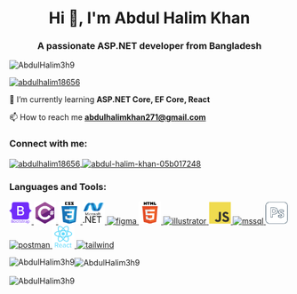 <h1 align="center">Hi 👋, I'm Abdul Halim Khan</h1>  
<h3 align="center">A passionate ASP.NET developer from Bangladesh</h3>  

<p align="left"> 
  <img src="https://komarev.com/ghpvc/?username=AbdulHalim3h9&label=Profile%20views&color=0e75b6&style=flat" alt="AbdulHalim3h9" /> 
</p>  

<p align="left"> 
  <a href="https://twitter.com/abdulhalim18656" target="blank">
    <img src="https://img.shields.io/twitter/follow/abdulhalim18656?logo=twitter&style=for-the-badge" alt="abdulhalim18656" />
  </a> 
</p>  

🌱 I’m currently learning **ASP.NET Core, EF Core, React**

📫 How to reach me **abdulhalimkhan271@gmail.com**

<h3 align="left">Connect with me:</h3>  
<p align="left">  
  <a href="https://twitter.com/abdulhalim18656" target="blank">
    <img align="center" src="https://raw.githubusercontent.com/rahuldkjain/github-profile-readme-generator/master/src/images/icons/Social/twitter.svg" alt="abdulhalim18656" height="30" width="40" />
  </a>  
  <a href="https://linkedin.com/in/abdul-halim-khan-05b017248" target="blank">
    <img align="center" src="https://raw.githubusercontent.com/rahuldkjain/github-profile-readme-generator/master/src/images/icons/Social/linked-in-alt.svg" alt="abdul-halim-khan-05b017248" height="30" width="40" />
  </a>  
</p>  

<h3 align="left">Languages and Tools:</h3>  
<p align="left"> 
  <a href="https://getbootstrap.com" target="_blank" rel="noreferrer"> 
    <img src="https://raw.githubusercontent.com/devicons/devicon/master/icons/bootstrap/bootstrap-plain-wordmark.svg" alt="bootstrap" width="40" height="40"/> 
  </a> 
  <a href="https://www.w3schools.com/cs/" target="_blank" rel="noreferrer"> 
    <img src="https://raw.githubusercontent.com/devicons/devicon/master/icons/csharp/csharp-original.svg" alt="csharp" width="40" height="40"/> 
  </a> 
  <a href="https://www.w3schools.com/css/" target="_blank" rel="noreferrer"> 
    <img src="https://raw.githubusercontent.com/devicons/devicon/master/icons/css3/css3-original-wordmark.svg" alt="css3" width="40" height="40"/> 
  </a> 
  <a href="https://dotnet.microsoft.com/" target="_blank" rel="noreferrer"> 
    <img src="https://raw.githubusercontent.com/devicons/devicon/master/icons/dot-net/dot-net-original-wordmark.svg" alt="dotnet" width="40" height="40"/> 
  </a> 
  <a href="https://www.figma.com/" target="_blank" rel="noreferrer"> 
    <img src="https://www.vectorlogo.zone/logos/figma/figma-icon.svg" alt="figma" width="40" height="40"/> 
  </a> 
  <a href="https://www.w3.org/html/" target="_blank" rel="noreferrer"> 
    <img src="https://raw.githubusercontent.com/devicons/devicon/master/icons/html5/html5-original-wordmark.svg" alt="html5" width="40" height="40"/> 
  </a> 
  <a href="https://www.adobe.com/in/products/illustrator.html" target="_blank" rel="noreferrer"> 
    <img src="https://www.vectorlogo.zone/logos/adobe_illustrator/adobe_illustrator-icon.svg" alt="illustrator" width="40" height="40"/> 
  </a> 
  <a href="https://developer.mozilla.org/en-US/docs/Web/JavaScript" target="_blank" rel="noreferrer"> 
    <img src="https://raw.githubusercontent.com/devicons/devicon/master/icons/javascript/javascript-original.svg" alt="javascript" width="40" height="40"/> 
  </a> 
  <a href="https://www.microsoft.com/en-us/sql-server" target="_blank" rel="noreferrer"> 
    <img src="https://www.svgrepo.com/show/303229/microsoft-sql-server-logo.svg" alt="mssql" width="40" height="40"/> 
  </a> 
  <a href="https://www.photoshop.com/en" target="_blank" rel="noreferrer"> 
    <img src="https://raw.githubusercontent.com/devicons/devicon/master/icons/photoshop/photoshop-line.svg" alt="photoshop" width="40" height="40"/> 
  </a> 
  <a href="https://postman.com" target="_blank" rel="noreferrer"> 
    <img src="https://www.vectorlogo.zone/logos/getpostman/getpostman-icon.svg" alt="postman" width="40" height="40"/> 
  </a> 
  <a href="https://reactjs.org/" target="_blank" rel="noreferrer"> 
    <img src="https://raw.githubusercontent.com/devicons/devicon/master/icons/react/react-original-wordmark.svg" alt="react" width="40" height="40"/> 
  </a> 
  <a href="https://tailwindcss.com/" target="_blank" rel="noreferrer"> 
    <img src="https://www.vectorlogo.zone/logos/tailwindcss/tailwindcss-icon.svg" alt="tailwind" width="40" height="40"/> 
  </a> 
</p>  

<p>
  <img align="left" src="https://github-readme-stats.vercel.app/api/top-langs?username=AbdulHalim3h9&show_icons=true&locale=en&layout=compact" alt="AbdulHalim3h9" />
</p>  

<p>
  <img align="center" src="https://github-readme-stats.vercel.app/api?username=AbdulHalim3h9&show_icons=true&locale=en" alt="AbdulHalim3h9" />
</p>  

<p>
  <img align="center" src="https://github-readme-streak-stats.herokuapp.com/?user=AbdulHalim3h9&" alt="AbdulHalim3h9" />
</p>